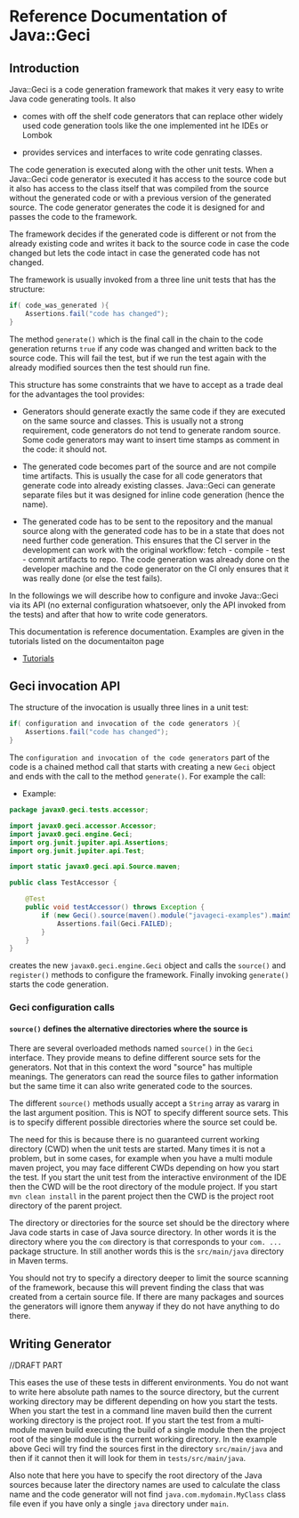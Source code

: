 # Reference Documentation of Java::Geci


## Introduction

Java::Geci is a code generation framework that makes it very easy to
write Java code generating tools. It also

* comes with off the shelf code generators that can replace other
  widely used code generation tools like the one implemented int he
  IDEs or Lombok

* provides services and interfaces to write code genrating classes.

The code generation is executed along with the other unit tests. When
a Java::Geci code generator is executed it has access to the source
code but it also has access to the class itself that was compiled
from the source without the generated code or with a previous version
of the generated source. The code generator generates the code it
is designed for and passes the code to the framework.

The framework decides if the generated code is different or not from
the already existing code and writes it back to the source code in
case the code changed but lets the code intact in case the generated
code has not changed.

The framework is usually invoked from a three line unit tests that has
the structure:

```java
if( code_was_generated ){
    Assertions.fail("code has changed");
}
```

The method `generate()` which is the final call in the chain to
the code generation returns `true` if any code was changed and
written back to the source code. This will fail the test, but if we
run the test again with the already modified sources then the test
should run fine.

This structure has some constraints that we have to accept as a trade
deal for the advantages the tool provides:

* Generators should generate exactly the same code if they are executed
  on the same source and classes. This is usually not a strong
  requirement, code generators do not tend to generate random
  source. Some code generators may want to insert time stamps as
  comment in the code: it should not.

* The generated code becomes part of the source and are not compile
  time artifacts. This is usually the case for all code generators that
  generate code into already existing classes. Java::Geci can generate
  separate files but it was designed for inline code generation
  (hence the name).

* The generated code has to be sent to the repository and the manual
  source along with the generated code has to be in a state that
  does not need further code generation. This ensures that the CI
  server in the development can work with the original workflow:
  fetch - compile - test - commit artifacts to repo. The code generation
  was already done on the developer machine and the code generator
  on the CI only ensures that it was really done (or else the test
  fails).

In the followings we will describe how to configure and invoke
Java::Geci via its API (no external configuration whatsoever, only
the API invoked from the tests) and after that how to write code
generators.

This documentation is reference documentation. Examples are given in
the tutorials listed on the documentaiton page

* [Tutorials](TUTORIAL.md)

## Geci invocation API

The structure of the invocation is usually three lines in a unit test:

```java
if( configuration and invocation of the code generators ){
    Assertions.fail("code has changed");
}
```

The `configuration and invocation of the code generators` part of the
code is a chained method call that starts with creating a new `Geci`
object and ends with the call to the method `generate()`. For example
the call:

* Example:

<!-- USE SNIPPET */TestAccessor -->
```java
package javax0.geci.tests.accessor;

import javax0.geci.accessor.Accessor;
import javax0.geci.engine.Geci;
import org.junit.jupiter.api.Assertions;
import org.junit.jupiter.api.Test;

import static javax0.geci.api.Source.maven;

public class TestAccessor {

    @Test
    public void testAccessor() throws Exception {
        if (new Geci().source(maven().module("javageci-examples").mainSource()).register(new Accessor()).generate()) {
            Assertions.fail(Geci.FAILED);
        }
    }
}
```

creates the new `javax0.geci.engine.Geci` object and calls the
`source()` and `register()` methods to configure the framework. Finally
invoking `generate()` starts the code generation.

### Geci configuration calls

#### `source()` defines the alternative directories where the source is

There are several overloaded methods named `source()` in the `Geci`
interface. They provide means to define different source sets for the
generators. Not that in this context the word "source" has multiple
meanings. The generators can read the source files to gather information
but the same time it can also write generated code to the sources.

The different `source()` methods usually accept a `String` array as
vararg in the last argument position. This is NOT to specify different
source sets. This is to specify different possible directories where the
source set could be.

The need for this is because there is no guaranteed current working
directory (CWD) when the unit tests are started. Many times it
is not a problem, but in some cases, for example when you have a multi
module maven project, you may face different CWDs depending on how you
start the test. If you start the unit test from the interactive
environment of the IDE then the CWD will be the root directory of the
module project. If you start `mvn clean install` in the parent
project then the CWD is the project root directory of the parent
project.

The directory or directories for the source set should be the directory
where Java code starts in case of Java source directory. In other
words it is the directory where you the `com` directory is that
corresponds to your `com. ...` package structure. In still another
words this is the `src/main/java` directory in Maven terms.

You should not try to specify a directory deeper to limit the source
scanning of the framework, because this will prevent finding the
class that was created from a certain source file. If there are many
packages and sources the generators will ignore them anyway if they
do not have anything to do there.


## Writing Generator

//DRAFT PART


This eases the use of these tests in different environments. You do not want to write here
absolute path names to the source directory, but the current working directory may be different depending on how you
start the tests. When you start the test in a command line maven build then the current working directory is
the project root. If you start the test from a multi-module maven build  executing the build of a single module
then the project root of the single module is the current working directory. In the example above Geci will
try find the sources first in the directory `src/main/java` and then if it cannot then it will look for them
in `tests/src/main/java`.

Also note that here you have to specify the root directory of the Java sources because
later the directory names are used to calculate the class name and the code generator will not find
`java.com.mydomain.MyClass` class file even if you have only a single `java` directory under `main`.


    